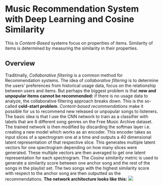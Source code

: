 # Music Recommendation System with Deep Learning and Cosine Similarity
This is *Content-Based* systems focus on properities of items. Similarity of items is determined by measuring the similarity in their properties.
## Overview
Traditinally, *Collaborative filtering* is a common method for Recommendation systems. The idea of *collaborative filtering* is to determine the users’ preferences from historical usage data, focus on the relationship between users and items. But perhaps the biggest problem is that **new and unpopular items cannot be recommended:** if there is no usage data to analyze, the collaborative filtering approach breaks down. This is the so-called **cold-start problem**. 
*Content-based recommendations* make it possible for us to recommend new released or unpopular songs to listeners. 
The basic idea is that I use the CNN network to train as a classifier with labels that are 8 different song genres on the Free Music Archive dataset. The trained network is then modified by discarding the softmax layer i.e. creating a new model which works as an encoder. This encoder takes as input slices of a spectrogram one at a time and outputs a 40 dimensional latent representation of that respective slice. This generates multiple latent vectors for one spectrogram depending on how many slices were generated. These multiple vectors are then averaged to get one latent representation for each spectrogram. The *Cosine similarity* metric is used to generate a similarity score between one anchor song and the rest of the songs in the playlist set. The two songs with the highest similarity score with respect to the anchor song are then outputted as the recommendations.
**The network architecture looks like this:**
![](https://i.imgur.com/cSQpKqe.png)
